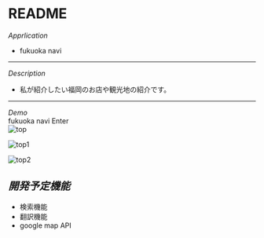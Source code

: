 # README
_Apprlication_  
* fukuoka navi
---
_Description_  
* 私が紹介したい福岡のお店や観光地の紹介です。
---
_Demo_  
fukuoka navi Enter  
![top](https://user-images.githubusercontent.com/57345004/72265237-833fa200-365f-11ea-8903-c84fe9d93ab7.png)  

![top1](https://user-images.githubusercontent.com/57345004/72265292-9eaaad00-365f-11ea-8961-f381d89451f1.png)  

![top2](https://user-images.githubusercontent.com/57345004/72265354-b97d2180-365f-11ea-97e1-20e73dfa8ac5.png)  

_開発予定機能_ 
--- 
* 検索機能  
* 翻訳機能  
* google map API  




